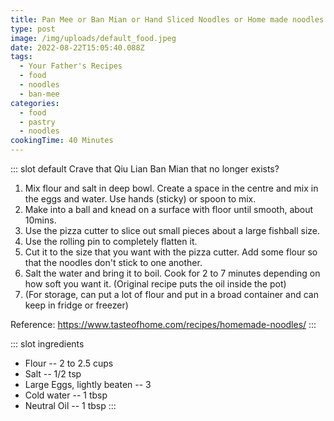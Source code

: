 ```yaml
---
title: Pan Mee or Ban Mian or Hand Sliced Noodles or Home made noodles
type: post
image: /img/uploads/default_food.jpeg
date: 2022-08-22T15:05:40.088Z
tags:
  - Your Father's Recipes
  - food
  - noodles
  - ban-mee
categories:
  - food
  - pastry
  - noodles
cookingTime: 40 Minutes
---
```

::: slot default
Crave that Qiu Lian Ban Mian that no longer exists? 
<!-- more -->
1. Mix flour and salt in deep bowl. Create a space in the centre and mix in the eggs and water. Use hands (sticky) or spoon to mix.
2. Make into a ball and knead on a surface with floor until smooth, about 10mins. 
3. Use the pizza cutter to slice out small pieces about a large fishball size.
4. Use the rolling pin to completely flatten it.
5. Cut it to the size that you want with the pizza cutter. Add some flour so that the noodles don't stick to one another.
6. Salt the water and bring it to boil. Cook for 2 to 7 minutes depending on how soft you want it. (Original recipe puts the oil inside the pot)
7. (For storage, can put a lot of flour and put in a broad container and can keep in fridge or freezer)

Reference: https://www.tasteofhome.com/recipes/homemade-noodles/
:::

::: slot ingredients
- Flour -- 2 to 2.5 cups
- Salt -- 1/2 tsp
- Large Eggs, lightly beaten -- 3
- Cold water -- 1 tbsp
- Neutral Oil -- 1 tbsp
:::
